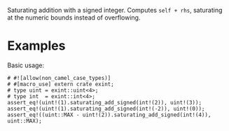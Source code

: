 Saturating addition with a signed integer. Computes `self + rhs`,
saturating at the numeric bounds instead of overflowing.

# Examples

Basic usage:

```
# #![allow(non_camel_case_types)]
# #[macro_use] extern crate exint;
# type uint = exint::uint<4>;
# type int  = exint::int<4>;
assert_eq!(uint!(1).saturating_add_signed(int!(2)), uint!(3));
assert_eq!(uint!(1).saturating_add_signed(int!(-2)), uint!(0));
assert_eq!((uint::MAX - uint!(2)).saturating_add_signed(int!(4)), uint::MAX);
```

